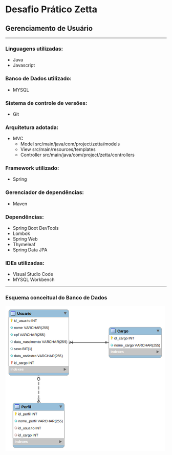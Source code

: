 # **Desafio Prático Zetta**

## Gerenciamento de Usuário
---------------------------

### Linguagens utilizadas:
- Java
- Javascript

### Banco de Dados utilizado:
- MYSQL

### Sistema de controle de versões:
- Git

### Arquitetura adotada:
- MVC
  - Model src/main/java/com/project/zetta/models
  - View src/main/resources/templates
  - Controller src/main/java/com/project/zetta/controllers
### Framework utilizado:
- Spring

### Gerenciador de dependências:
- Maven

### Dependências:
- Spring Boot DevTools
- Lombok
- Spring Web
- Thymeleaf
- Spring Data JPA

### IDEs utilizadas:
- Visual Studio Code
- MYSQL Workbench
-----------------------------------
### Esquema conceitual do Banco de Dados
<img src="esquemaBD.png">

